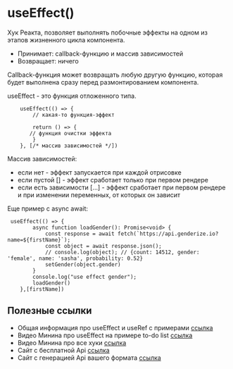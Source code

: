 # useEffect()
Хук Реакта, позволяет выполнять побочные эффекты на одном из этапов жизненного цикла компонента.  
 - Принимает: callback-функцию и массив зависимостей
 - Возвращает: ничего

Callback-функция может возвращать любую другую функцию, которая будет выполнена сразу перед размонтированием компонента.  

useEffect - это функция отложенного типа.

````
    useEffect(() => {
        // какая-то функция-эффект

        return () => {
       // функция очистки эффекта
        }
    }, [/* массив зависимостей */])
````
Массив зависимостей:
- если нет - эффект запускается при каждой отрисовке
- если пустой [] - эффект сработает только при первом рендере
- если есть зависимости [...] - эффект сработает при первом рендере и при изменении переменных, от которых он зависит

Еще пример с async await:
````
 useEffect(() => {
        async function loadGender(): Promise<void> {
            const response = await fetch(`https://api.genderize.io?name=${firstName}`);
            const object = await response.json();
            // console.log(object); // {count: 14512, gender: 'female', name: 'sasha', probability: 0.52}
            setGender(object.gender)
        }
        console.log("use effect gender");
        loadGender()
    },[firstName])
````

## Полезные ссылки
- Общая информация про useEffect и useRef с примерами [ссылка](https://www.w3schools.com/react/react_useeffect.asp)
- Видео Минина про useEffect на примере to-do list [ссылка](https://www.youtube.com/watch?v=hwPo6OLBbD8)
- Видео Минина про все хуки [ссылка](https://www.youtube.com/watch?v=9KJxaFHotqI)
- Сайт с бесплатной Api [ссылка](https://genderize.io/)
- Сайт с генерацией Api вашего формата [ссылка](https://designer.mocky.io/)